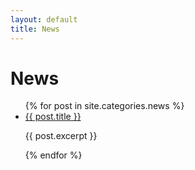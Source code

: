```yaml
---
layout: default
title: News
---
```


<h1>News</h1>
<ul>
  {% for post in site.categories.news %}
    <li>
      <a href="{{ post.url }}">{{ post.title }}</a>
      <p>{{ post.excerpt }}</p>
    </li>
  {% endfor %}
</ul>

